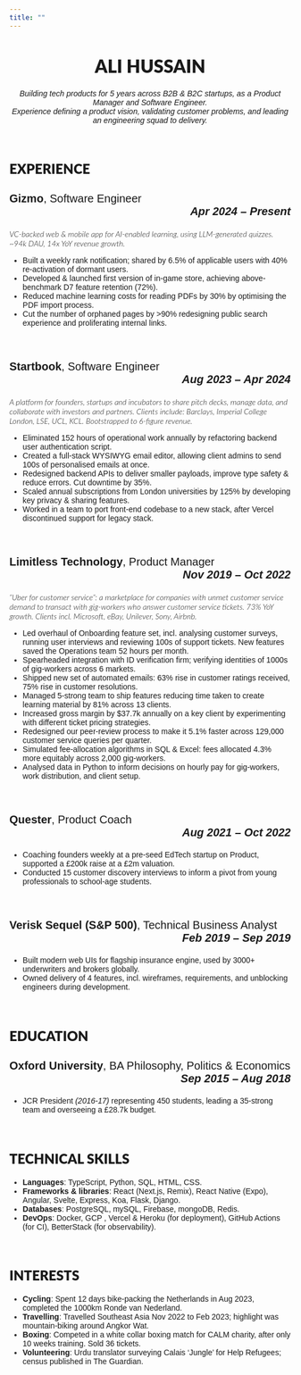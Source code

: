 ```yaml
---
title: ""
---
```


<head>
    <link rel="preconnect" href="https://fonts.googleapis.com">
    <link rel="preconnect" href="https://fonts.gstatic.com" crossorigin>
    <link href="https://fonts.googleapis.com/css2?family=Lato:ital,wght@0,100;0,300;0,400;0,700;0,900;1,100;1,300;1,400;1,700;1,900&display=swap" rel="stylesheet">
    <link href="https://fonts.googleapis.com/css2?family=Carlito:ital,wght@0,400;0,700;1,400;1,700&display=swap" rel="stylesheet"> 
    <style>
    .lato-thin {
        font-family: "Lato", sans-serif;
        font-weight: 100;
        font-style: normal;
    }
    .lato-light {
        font-family: "Lato", sans-serif;
        font-weight: 300;
        font-style: normal;
    }
    .lato-regular {
        font-family: "Lato", sans-serif;
        font-weight: 400;
        font-style: normal;
    }
    .lato-bold {
        font-family: "Lato", sans-serif;
        font-weight: 700;
        font-style: normal;
    }
    .lato-black {
        font-family: "Lato", sans-serif;
        font-weight: 900;
        font-style: normal;
    }
    .lato-thin-italic {
        font-family: "Lato", sans-serif;
        font-weight: 100;
        font-style: italic;
    }
    .lato-light-italic {
        font-family: "Lato", sans-serif;
        font-weight: 300;
        font-style: italic;
    }
    .lato-regular-italic {
        font-family: "Lato", sans-serif;
        font-weight: 400;
        font-style: italic;
    }
    .lato-bold-italic {
        font-family: "Lato", sans-serif;
        font-weight: 700;
        font-style: italic;
    }
    .lato-black-italic {
        font-family: "Lato", sans-serif;
        font-weight: 900;
        font-style: italic;
    }
    .carlito-regular {
        font-family: "Carlito", sans-serif;
        font-weight: 400;
        font-style: normal;
        }
    .carlito-bold {
        font-family: "Carlito", sans-serif;
        font-weight: 700;
        font-style: normal;
    }
    .carlito-regular-italic {
        font-family: "Carlito", sans-serif;
        font-weight: 400;
        font-style: italic;
    }
    .carlito-bold-italic {
        font-family: "Carlito", sans-serif;
        font-weight: 700;
        font-style: italic;
    }
    h1 {
        font-size: 32px;
        font-family: "Lato", sans-serif;
        font-weight: 900;
        font-style: normal;
    }
    h2 {
        font-size: 24px;
        font-family: "Lato", sans-serif;
        font-weight: 900;
        font-style: normal;
    }
    h3 {
        font-size: 20px;
        font-family: "Carlito", sans-serif;
        font-weight: 400;
        font-style: normal;
    }
    h4 {
        font-size: 14px;
        font-family: "Lato", sans-serif;
        font-weight: 300;
        font-style: normal;
    }
    p, ul {
        font-size: 14px;
        font-family: "Carlito", sans-serif;
        font-weight: 400;
        font-style: normal;
    }
    strong, b {
        font-weight: 700
    }
    em, i {
        font-style: italic
    }
    a {
        color: inherit;
        text-decoration: none;
    }
    </style>
</head>

<h1 style="text-align: center">ALI HUSSAIN</h1>

<p style="text-align: center">
<i>Building tech products for 5 years across B2B & B2C startups, as a Product Manager and Software Engineer.<br>
Experience defining a product vision, validating customer problems, and leading an engineering squad to delivery.</i>
</p>
<br>

<h2>EXPERIENCE</h2>
<h3>
    <a href="https://gizmo.ai/"><b>Gizmo</b></a>, Software Engineer
    <div style="text-align: right"><b><i>Apr 2024 – Present</i></b></div>
</h3>

<p class="lato-light-italic">VC-backed web & mobile app for AI-enabled learning, using LLM-generated quizzes. ~94k DAU, 14x YoY revenue growth.</p>

<ul>
    <li>Built a weekly rank notification; shared by 6.5% of applicable users with 40% re-activation of dormant users.</li>
    <li>Developed & launched first version of in-game store, achieving above-benchmark D7 feature retention (72%).</li>
    <li>Reduced machine learning costs for reading PDFs by 30% by optimising the PDF import process.</li>
    <li>Cut the number of orphaned pages by >90% redesigning public search experience and proliferating internal links.</li>
</ul>

<br>
<h3>
    <a href="https://startbook.co.uk/"><b>Startbook</b></a>, Software Engineer
    <div style="text-align: right"><b><i>Aug 2023 – Apr 2024</i></b></div>
</h3>

<p class="lato-light-italic">A platform for founders, startups and incubators to share pitch decks, manage data, and collaborate with investors and partners. Clients include: Barclays, Imperial College London, LSE, UCL, KCL. Bootstrapped to 6-figure revenue.</p>

<ul>
    <li>Eliminated 152 hours of operational work annually by refactoring backend user authentication script.</li>
    <li>Created a full-stack WYSIWYG email editor, allowing client admins to send 100s of personalised emails at once.</li>
    <li>Redesigned backend APIs to deliver smaller payloads, improve type safety & reduce errors. Cut downtime by 35%.</li>
    <li>Scaled annual subscriptions from London universities by 125% by developing key privacy & sharing features.</li>
    <li>Worked in a team to port front-end codebase to a new stack, after Vercel discontinued support for legacy stack.</li>
</ul>

<br>
<h3>
    <a href="https://www.limitlesstech.com/"><b>Limitless Technology</b></a>, Product Manager
    <div style="text-align: right"><b><i>Nov 2019 – Oct 2022</i></b></div>
</h3>

<p class="lato-light-italic">“Uber for customer service”: a marketplace for companies with unmet customer service demand to transact with gig-workers who answer customer service tickets. 73% YoY growth. Clients incl. Microsoft, eBay, Unilever, Sony, Airbnb.</p>

<ul>
    <li>Led overhaul of Onboarding feature set, incl. analysing customer surveys, running user interviews and reviewing 100s of support tickets. New features saved the Operations team 52 hours per month.</li>
    <li>Spearheaded integration with ID verification firm; verifying identities of 1000s of gig-workers across 6 markets.</li>
    <li>Shipped new set of automated emails: 63% rise in customer ratings received, 75% rise in customer resolutions.</li>
    <li>Managed 5-strong team to ship features reducing time taken to create learning material by 81% across 13 clients.</li>
    <li>Increased gross margin by $37.7k annually on a key client by experimenting with different ticket pricing strategies.</li>
    <li>Redesigned our peer-review process to make it 5.1% faster across 129,000 customer service queries per quarter.</li>
    <li>Simulated fee-allocation algorithms in SQL & Excel: fees allocated 4.3% more equitably across 2,000 gig-workers.</li>
    <li>Analysed data in Python to inform decisions on hourly pay for gig-workers, work distribution, and client setup.</li>
</ul>

<br>
<h3>
    <a href="https://quester.io/"><b>Quester</b></a>, Product Coach
    <div style="text-align: right"><b><i>Aug 2021 – Oct 2022</i></b></div>
</h3>

<ul>
    <li>Coaching founders weekly at a pre-seed EdTech startup on Product, supported a £200k raise at a £2m valuation.</li>
    <li>Conducted 15 customer discovery interviews to inform a pivot from young professionals to school-age students.</li>
</ul>

<br>
<h3>
    <a href="https://www.verisksequel.com/"><b>Verisk Sequel (S&P 500)</b></a>, Technical Business Analyst
    <div style="text-align: right"><b><i>Feb 2019 – Sep 2019</i></b></div>
</h3>

<ul>
    <li>Built modern web UIs for flagship insurance engine, used by 3000+ underwriters and brokers globally.</li>
    <li>Owned delivery of 4 features, incl. wireframes, requirements, and unblocking engineers during development.</li>
</ul>

<br>

<h2>EDUCATION</h2>

<h3>
    <b>Oxford University</b>, BA Philosophy, Politics & Economics
    <div style="text-align: right"><b><i>Sep 2015 – Aug 2018</i></b></div>
</h3>

<ul>
    <li>JCR President <i>(2016-17)</i> representing 450 students, leading a 35-strong team and overseeing a £28.7k budget.</li>
</ul>

<br>

<h2>TECHNICAL SKILLS</h2>

<ul>
    <li><b>Languages</b>: TypeScript, Python, SQL, HTML, CSS.</li>
    <li><b>Frameworks & libraries</b>: React (Next.js, Remix), React Native (Expo), Angular, Svelte, Express, Koa, Flask, Django.</li>
    <li><b>Databases</b>: PostgreSQL, mySQL, Firebase, mongoDB, Redis.</li>
    <li><b>DevOps</b>: Docker, GCP , Vercel & Heroku (for deployment), GitHub Actions (for CI), BetterStack (for observability).</li>
</ul>

<br>

<h2>INTERESTS</h2>

<ul>
    <li><b>Cycling</b>: Spent 12 days bike-packing the Netherlands in Aug 2023, completed the 1000km Ronde van Nederland.</li>
    <li><b>Travelling</b>: Travelled Southeast Asia Nov 2022 to Feb 2023; highlight was mountain-biking around Angkor Wat.</li>
    <li><b>Boxing</b>: Competed in a white collar boxing match for CALM charity, after only 10 weeks training. Sold 36 tickets.</li>
    <li><b>Volunteering</b>: Urdu translator surveying Calais ‘Jungle’ for Help Refugees; census published in The Guardian.</li>
</ul>
